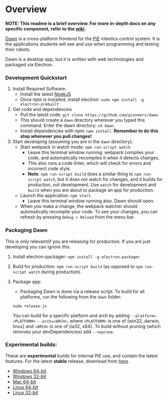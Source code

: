 # Overview
**NOTE: This readme is a brief overview. For more in-depth docs on any specific component,
refer to the [wiki](https://github.com/pioneers/daemon/wiki).**

[Dawn](https://github.com/pioneers/daemon/wiki/Dawn) is a cross-platform frontend for the [PiE](pioneers.berkeley.edu) robotics control system.
It is the applications students will see and use when
programming and testing their robots.

Dawn is a desktop app, but it is written with web technologies and packaged via Electron.

### Development Quickstart
1. Install Required Software:
    * Install the latest [NodeJS](https://nodejs.org/en/)
    * Once npm is installed, install electron: `sudo npm install -g electron-prebuilt`
1. Get code and dependencies
    * Pull the latest code: `git clone https://github.com/pioneers/dawn`.
    * This should create a `dawn` directory wherever you typed this command. Enter the dawn directory: `cd dawn`.
    * Install dependencies with npm: `npm install`. **Remember to do this step whenever you pull changes!**
1. Start developing (assuming you are in the `dawn` directory):
    * Start webpack in watch mode: `npm run-script watch`
      * Leave this terminal window running: webpack compiles your code, and automatically recompiles it when it detects changes.
      * This also runs a code linter, which will check for errors and incorrect code style.
      * **Note**: `npm run-script build` does a similar thing to `npm run-script watch`, but it does not watch for changes, and it builds for production, not development. Use `watch` for development and `build` when you are about to package an app for production.
    * Launch the application: `npm start`.
      * Leave this terminal window running also. Dawn should open.
    * When you make a change, the webpack watcher should automatically recompile your code. To see your changes, you can refresh by pressing `Debug > Reload` from the menu bar.

### Packaging Dawn
This is only relevant(if you are releasing for production. If you are just developing you can ignore this.

1. Install electron-packager: `npm install -g electron-packager`
1. Build for production: `npm run-script build` (as opposed to `npm run-script watch` during production).
1. Package app:
    * Packaging Dawn is done via a release script. To build for all platforms, run the following from the `dawn` folder:

    ```
    node release.js
    ```
   
   You can build for a specific platform and arch by adding `--platform=<PLATFORM> --arch=<ARCH>`, where `<PLATFORM>` is one of {win32, darwin, linux} and `<ARCH>` is one of {ia32, x64}. To build without pruning (which removes your devDependencies) add `--noprune`.

### Experimental builds:
These are **experimental** builds for internal PiE use, and contain the latest features. For the latest
**stable** release, download from [here](http://pioneers.github.io/daemon/).
* [Windows 64-bit](https://storage.googleapis.com/pie-software-builds/experimental/dawn-win32-x64.zip)
* [Windows 32-bit](https://storage.googleapis.com/pie-software-builds/experimental/dawn-win32-ia32.zip)
* [Mac 64-bit](https://storage.googleapis.com/pie-software-builds/experimental/dawn-darwin-x64.zip)
* [Linux 64-bit](https://storage.googleapis.com/pie-software-builds/experimental/dawn-linux-x64.zip)
* [Linux 32-bit](https://storage.googleapis.com/pie-software-builds/experimental/dawn-linux-ia32.zip)
